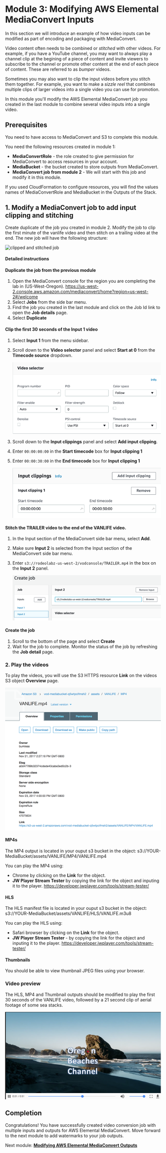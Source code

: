 # Module 3: Modifying AWS Elemental MediaConvert Inputs

In this section we will introduce an example of how video inputs can be modified as part of encoding and packaging with MediaConvert.

Video content often needs to be combined or _stitched_ with other videos.  For example, if you have a YouTube channel, you may want to always play a channel clip at the begining of a piece of content and invite viewers to subscribe to the channel or promote other content at the end of each piece of content.  These are referred to as _bumper_ videos.

Sometimes you may also want to clip the input videos before you stitch them together.  For example, you want to make a _sizzle reel_ that combines multiple clips of larger videos into a single video you can use for promotion.

In this module you'll modify the AWS Elemental MediaConvert job you created in the last module to combine several video inputs into a single video.  

## Prerequisites

You need to have access to MediaConvert and S3 to complete this module. 

You need the following resources created in module 1:
* **MediaConvertRole** - the role created to give permission for MediaConvert to access resources in your account.
* **MediaBucket** - the bucket created to store outputs from MediaConvert.
* **MediaConvert job from module 2** - We will start with this job and modify it in this module.

If you used CloudFormation to configure resources, you will find the values names of MediaConvertRole and MediaBucket in the Outputs of the Stack.

## 1. Modify a MediaConvert job to add input clipping and stitching

Create duplicate of the job you created in module 2.  Modify the job to clip the first minute of the vanlife video and then stitch on a trailing video at the end.  The new job will have the following structure:

![clipped and stitched job](../images/mediaconvert-job-clip-stitch.png)

#### Detailed instructions 

#### Duplicate the job from the previous module

1. Open the MediaConvert console for the region you are completing the lab in (US-West-Oregon). https://us-west-2.console.aws.amazon.com/mediaconvert/home?region=us-west-2#/welcome
1. Select **Jobs** from the side bar menu. 
1. Find the job  you created in the last module and click on the Job Id link to open the **Job details** page.
1. Select **Duplicate**

#### Clip the first 30 seconds of the Input 1 video

1. Select **Input 1** from the menu sidebar.
1. Scroll down to the **Video selector** panel and select **Start at 0** from the **Timecode source** dropdown.

    ![Start at 0 image](../images/mediaconvert-start-0.png)
1. Scroll down to the **Input clippings** panel and select **Add input clipping**.
1. Enter `00:00:00:00` in the **Start timecode** box for **Input clipping 1**
1. Enter `00:00:30:00` in the **End timecode** box for **Input clipping 1**

    ![input clipping image](../images/mediaconvert-clip.png)

#### Stitch the TRAILER video to the end of the VANLIFE video.

1. In the Input section of the MediaConvert side bar menu, select **Add**.
1. Make sure **Input 2** is selected from the Input section of the MediaConvert side bar menu.
1. Enter `s3://rodeolabz-us-west-2/vodconsole/TRAILER.mp4` in the box on the **Input 2** panel.

    ![stitch image](../images/mediaconvert-stitch.png)

#### Create the job

1. Scroll to the bottom of the page and select **Create**
1. Wait for the job to complete.  Monitor the status of the job by refreshing the **Job detail** page.  

### 2. Play the videos


To play the videos, you will use the S3 HTTPS resource **Link** on the videos S3 object **Overview** page.

![s3 link](../images/module-2-s3-link.png)


#### MP4s

The MP4 output is located in your ouput s3 bucket in the object: s3://YOUR-MediaBucket/assets/VANLIFE/MP4/VANLIFE.mp4

You can play the MP4 using:
* Chrome by clicking on the **Link** for the object.
* **JW Player Stream Tester** by copying the link for the object and inputing it to the player. https://developer.jwplayer.com/tools/stream-tester/ 

#### HLS

The HLS manifest file is located in your ouput s3 bucket in the object: s3://YOUR-MediaBucket/assets/VANLIFE/HLS/VANLIFE.m3u8

You can play the HLS using:
* Safari browser by clicking on the **Link** for the object.
* **JW Player Stream Tester** - by copying the link for the object and inputing it to the player.  https://developer.jwplayer.com/tools/stream-tester/ 

#### Thumbnails

You should be able to view thumbnail JPEG files using your browser.

### Video preview

The HLS, MP4 and Thumbnail outputs should be modified to play the first 30 seconds of the VANLIFE video, followed by a 21 second clip of aerial footage of some sea stacks.

![module 3 fin](../images/module-3-job-fin-Q.png)

## Completion

Congratulations!  You have successfully created video conversion job with multiple inputs and outputs for AWS Elemental MediaConvert. Move forward to the next module to add watermarks to your job outputs.

Next module: [**Modifying AWS Elemental MediaConvert Outputs**](../4-Outputs/README.md) 






